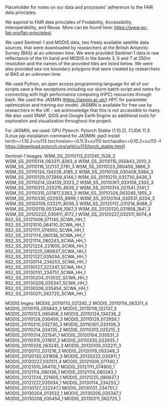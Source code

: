 Placeholder for notes on our data and processes' adherence to the FAIR data principles.

We aspired to FAIR data principles of Findability, Accessibility, Interoperability, and Reuse. More can be found here: https://www.go-fair.org/fair-principles/

We used Sentinel-1 and MODIS data, two freely available satellite data sources, that were downloaded by researchers at the British Antarctic Survey (BAS) at an unknown time. We were provided Sentinel-1 data in raw reflectance of the hh band and MODIS in the bands 3, 6 and 7 at 250m resolution and the names of the provided tiles are listed below. We were also provided sea-ice boundary polygons that were created by researchers at BAS at an unknown time.

We used Python, an open access programming language for all of our scripts save a few exceptions including our slurm batch script and notes for connecting with high performance computing (HPC) resources through bash. We used the JASMIN (https://jasmin.ac.uk/) HPC for parameter optimization and training our model. JASMIN is available for free use by researchers in the UK - we acknowledge that this is not accessible to many. We also used SNAP, QGIS and Google Earth Engine as additional tools for exploration and visualization throughout the project. 

For JASMIN, we used:
GPU Pytorch: Pytorch Stable (1.10.2), CUDA 11.3. [Linux pip installation command for JASMIN: pip3 install torch==1.10.2+cu113 torchvision==0.11.3+cu113 torchaudio==0.10.2+cu113 -f https://download.pytorch.org/whl/cu113/torch_stable.html]

Sentinel-1 Images:
WSM_SS_20110113_021245_1528_2
WSM_SS_20110114_063311_8263_4
WSM_SS_20110115_055843_2010_3
WSM_SS_20110118_122137_2781_3
WSM_SS_20110123_060458_3866_3
WSM_SS_20110124_134238_4185_2
WSM_SS_20110128_030409_5084_3
WSM_SS_20110129_072859_4146_1
WSM_SS_20110210_032730_8426_3
WSM_SS_20110214_024135_9323_2
WSM_SS_20110301_033109_2302_3
WSM_SS_20110313_025215_4939_2
WSM_SS_20110314_021541_5141_1
WSM_SS_20110315_031817_5383_3
WSM_SS_20110326_063245_1955_3
WSM_SS_20110330_022935_8999_1
WSM_SS_20120104_030531_6334_3
WSM_SS_20120109_032211_8036_3
WSM_SS_20120112_031216_9068_3
WSM_SS_20120119_053348_1567_3
WSM_SS_20120120_031858_1841_3
WSM_SS_20120222_030911_4172_1
WSM_SS_20120227_032511_6074_4
RS2_SS_20121009_071140_SCWA_HH_1
RS2_SS_20121010_064110_SCWA_HH_1
RS2_SS_20121111_074900_SCWA_HH_1
RS2_SS_20121114_080136_SCWA_HH_1
RS2_SS_20121114_080243_SCWA_HH_1
RS2_SS_20121224_221605_SCWA_HH_1
RS2_SS_20121225_080637_SCWA_HH_1
RS2_SS_20121227_035034_SCWA_HH_1
RS2_SS_20130114_234253_SCWA_HH_1
RS2_SS_20130127_222247_SCWA_HH_1
RS2_SS_20130131_234751_SCWA_HH_1
RS2_SS_20130204_013532_SCWA_HH_1
RS2_SS_20130206_035347_SCWA_HH_1
RS2_SS_20130206_035454_SCWA_HH_1
RS2_SS_20130211_062725_SCWA_HH_1

MODIS Imges:
MODIS_20110113_021245_2
MODIS_20110114_063311_4
MODIS_20110115_055843_3
MODIS_20110118_122137_3
MODIS_20110123_060458_3
MODIS_20110124_134238_2
MODIS_20110128_030409_3
MODIS_20110129_072859_1
MODIS_20110210_032730_3
MODIS_20110301_033109_3
MODIS_20110214_024135_2
MODIS_20110313_025215_2
MODIS_20110314_021541_1
MODIS_20120104_030531_3
MODIS_20110315_031817_3
MODIS_20110330_022935_1
MODIS_20110326_063245_3
MODIS_20120109_032211_3
MODIS_20120112_031216_3
MODIS_20120119_053348_3
MODIS_20120120_031858_3
MODIS_20120222_030911_1
MODIS_20120227_032511_4
MODIS_20121009_071140_1
MODIS_20121010_064110_1
MODIS_20121111_074900_1
MODIS_20121114_080136_1
MODIS_20121114_080243_1
MODIS_20121224_221605_1
MODIS_20121225_080637_1
MODIS_20121227_035034_1
MODIS_20130114_234253_1
MODIS_20130127_222247_1
MODIS_20130131_234751_1
MODIS_20130204_013532_1
MODIS_20130206_035347_1
MODIS_20130206_035454_1
MODIS_20130211_062725_1
